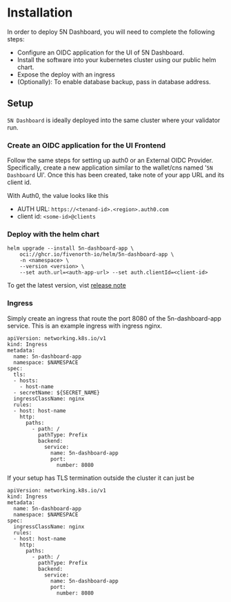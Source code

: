 # Installation

In order to deploy 5N Dashboard, you will need to complete the following steps:

- Configure an OIDC application for the UI of 5N Dashboard.
- Install the software into your kubernetes cluster using our public helm chart.
- Expose the deploy with an ingress
- (Optionally): To enable database backup, pass in database address.

## Setup

`5N Dashboard` is ideally deployed into the same cluster where your validator run.

### Create an OIDC application for the UI Frontend

Follow the same steps for setting up auth0 or an External OIDC Provider. Specifically, create a new application similar to the wallet/cns named '`5N Dashboard` UI'. Once this has been created, take note of your app URL and its client id.

With Auth0, the value looks like this

- AUTH URL: `https://<tenand-id>.<region>.auth0.com`
- client id: `<some-id>@clients`


### Deploy with the helm chart

```
helm upgrade --install 5n-dashboard-app \
    oci://ghcr.io/fivenorth-io/helm/5n-dashboard-app \
    -n <namespace> \
    --version <version> \
    --set auth.url=<auth-app-url> --set auth.clientId=<client-id>
```

To get the latest version, vist [release note](/5n-dashboard/release/)

### Ingress

Simply create an ingress that route the port 8080 of the 5n-dashboard-app service. This is an example ingress with ingress nginx.

```
apiVersion: networking.k8s.io/v1
kind: Ingress
metadata:
  name: 5n-dashboard-app
  namespace: $NAMESPACE
spec:
  tls:
  - hosts:
    - host-name
  - secretName: ${SECRET_NAME}
  ingressClassName: nginx
  rules:
  - host: host-name
    http:
      paths:
        - path: /
          pathType: Prefix
          backend:
            service:
              name: 5n-dashboard-app
              port:
                number: 8080
```

If your setup has TLS termination outside the cluster it can just be


```
apiVersion: networking.k8s.io/v1
kind: Ingress
metadata:
  name: 5n-dashboard-app
  namespace: $NAMESPACE
spec:
  ingressClassName: nginx
  rules:
  - host: host-name
    http:
      paths:
        - path: /
          pathType: Prefix
          backend:
            service:
              name: 5n-dashboard-app
              port:
                number: 8080
```
